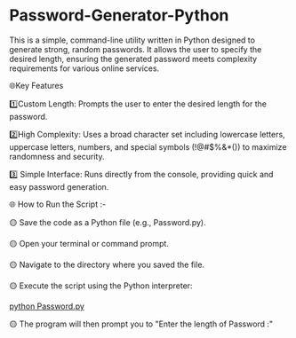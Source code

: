 # Password-Generator-Python
This is a simple, command-line utility written in Python designed to generate strong, random passwords. It allows the user to specify the desired length, ensuring the generated password meets complexity requirements for various online services.

🌐Key Features

  1️⃣Custom Length: Prompts the user to enter the desired length for the password.

  2️⃣High Complexity: Uses a broad character set including lowercase letters, uppercase letters, numbers, and special symbols (!@#$%&*()) to maximize randomness and security.

  3️⃣ Simple Interface: Runs directly from the console, providing quick and easy password generation.

🌐 How to Run the Script :- 

  🟡 Save the code as a Python file (e.g., Password.py).

  🟡 Open your terminal or command prompt.

  🟡 Navigate to the directory where you saved the file.

  🟡 Execute the script using the Python interpreter:

[python Password.py](https://github.com/Abir-2005/Password-Generator-Python/blob/main/Password.py)

  🟡 The program will then prompt you to "Enter the length of Password :"
